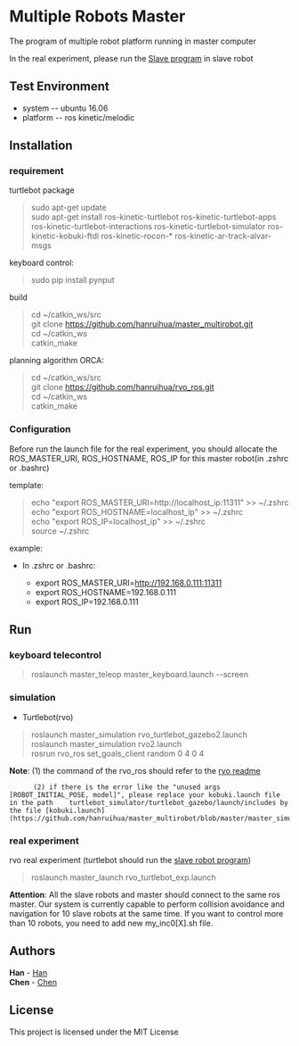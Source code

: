 # Multiple Robots Master
The program of multiple robot platform running in master computer

In the real experiment, please run the [Slave program](https://github.com/hanruihua/slave_multirobot) in slave robot
 
## Test Environment

- system -- ubuntu 16.06
- platform -- ros kinetic/melodic

## Installation

### requirement

turtlebot package

> sudo apt-get update  
> sudo apt-get install ros-kinetic-turtlebot ros-kinetic-turtlebot-apps ros-kinetic-turtlebot-interactions ros-kinetic-turtlebot-simulator ros-kinetic-kobuki-ftdi ros-kinetic-rocon-* ros-kinetic-ar-track-alvar-msgs  

keyboard control:
> sudo pip install pynput

build
> cd ~/catkin_ws/src  
> git clone https://github.com/hanruihua/master_multirobot.git  
> cd ~/catkin_ws  
> catkin_make  

planning algorithm ORCA:

> cd ~/catkin_ws/src  
> git clone https://github.com/hanruihua/rvo_ros.git  
> cd ~/catkin_ws    
> catkin_make   


### Configuration
Before run the launch file for the real experiment, you should allocate the ROS_MASTER_URI, ROS_HOSTNAME, ROS_IP for this master robot(in .zshrc or .bashrc)

template:

> echo "export ROS_MASTER_URI=http://localhost_ip:11311" >> ~/.zshrc   
> echo "export ROS_HOSTNAME=localhost_ip" >> ~/.zshrc  
> echo "export ROS_IP=localhost_ip" >> ~/.zshrc   
> source ~/.zshrc    

example:
- In .zshrc or .bashrc:  

    - export ROS_MASTER_URI=http://192.168.0.111:11311    
    - export ROS_HOSTNAME=192.168.0.111    
    - export ROS_IP=192.168.0.111  

## Run 

### keyboard telecontrol  
> roslaunch master_teleop master_keyboard.launch --screen 

### simulation   

- Turtlebot(rvo)  
> roslaunch master_simulation rvo_turtlebot_gazebo2.launch  
> roslaunch master_simulation rvo2.launch   
> rosrun rvo_ros set_goals_client random 0 4 0 4  

**Note**: (1) the command of the rvo_ros should refer to the [rvo readme](https://github.com/hanruihua/rvo_ros/blob/master/readme.md)  

          (2) if there is the error like the "unused args [ROBOT_INITIAL_POSE, model]", please replace your kobuki.launch file in the path    turtlebot_simulator/turtlebot_gazebo/launch/includes by the file [kobuki.launch](https://github.com/hanruihua/master_multirobot/blob/master/master_simulation/kobuki.launch.xml)  


### real experiment

rvo real experiment (turtlebot should run the [slave robot program](https://github.com/hanruihua/slave_multirobot.git))  
> roslaunch master_launch rvo_turtlebot_exp.launch  

**Attention**: All the slave robots and master should connect to the same ros master. 
               Our system is currently capable to perform collision avoidance and navigation for 10 slave robots at the same time. If you want to control more than 10 robots, you need to add new my_inc0[X].sh file.

## Authors

**Han** - [Han](https://github.com/hanruihua)  
**Chen** - [Chen](https://github.com/chenshengduo)

## License

This project is licensed under the MIT License

